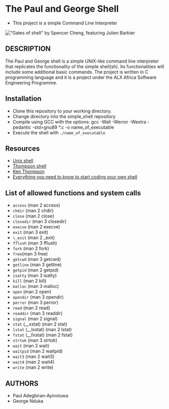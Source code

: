 # The Paul and George Shell
* This project is a simple Command Line Interpreter

!["Gates of shell" by Spencer Cheng, featuring Julien Barbier](https://s3.amazonaws.com/intranet-projects-files/holbertonschool-low_level_programming/235/shell.jpeg)

## DESCRIPTION
The Paul and George shell is a simple UNIX-like command line interpreter that replicates the functionality of the simple shell(sh). Its functionalities will include some additional basic commands. The project is written in C programming language and it is a project under the ALX Africa Software Engineering Programme.

## Installation
* Clone this repository to your working directory.
* Change directory into the simple_shell repository
* Compile using GCC with the options:
	gcc -Wall -Werror -Wextra -pedantic -std=gnu89 *.c -o name_of_executable
* Execute the shell with `./name_of_executable`

## Resources
* [Unix shell](https://en.wikipedia.org/wiki/Unix_shell)
* [Thompson shell](https://en.wikipedia.org/wiki/Thompson_shell)
* [Ken Thompson](https://en.wikipedia.org/wiki/Ken_Thompson)
* [Everything you need to know to start coding your own shell](https://www.notion.so/C-Programming-f13cdb9661db464f8ea326c5a2654e8e)

## List of allowed functions and system calls
* `access` (man 2 access)
* `chdir` (man 2 chdir)
* `close` (man 2 close)
* `closedir` (man 3 closedir)
* `execve` (man 2 execve)
* `exit` (man 3 exit)
* `\_exit` (man 2 \_exit)
* `fflush` (man 3 fflush)
* `fork` (man 2 fork)
* `free`(man 3 free)
* `getcwd` (man 3 getcwd)
* `getline` (man 3 getline)
* `getpid` (man 2 getpid)
* `isatty` (man 3 isatty)
* `kill` (man 2 kill)
* `malloc` (man 3 malloc)
* `open` (man 2 open)
* `opendir` (man 3 opendir)
* `perror` (man 3 perror)
* `read` (man 2 read)
* `readdir` (man 3 readdir)
* `signal` (man 2 signal)
* `stat` (\_\_xstat) (man 2 stat)
* `lstat` (\_\_lxstat) (man 2 lstat)
* `fstat` (\_\_fxstat) (man 2 fstat)
* `strtok` (man 3 strtok)
* `wait` (man 2 wait)
* `waitpid` (man 2 waitpid)
* `wait3` (man 2 wait3)
* `wait4` (man 2 wait4)
* `write` (man 2 write)

## AUTHORS
* Paul Adegbiran-Ayinoluwa
* George Nduka
